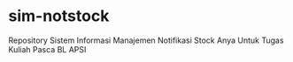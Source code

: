 # sim-notstock
Repository Sistem Informasi Manajemen Notifikasi Stock Anya Untuk Tugas Kuliah Pasca BL APSI
